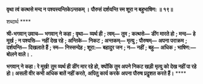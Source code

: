 **वृथा त्वं कत्थसे मन्द न पश्यस्यन्तिकेऽन्तकम् ।** **पौरुसं दर्शयन्ति स्म शूरा न बहुभाषिण: ॥ १९॥** 

शब्दार्थ **** 

**श्री-भगवान् उवाच—** **भगवान् ने कहा** **; वृथा—** **व्यर्थ ही** **; त्वम्—** **तुम** **; कत्थसे—** **डींग मारते हो** **; मन्द—** **हे मूर्ख** **; न पश्यसि—** **नहीं** **देख रहे** **; अन्तिके—** **निकट** **; अन्तकम्—** **मृत्यु** **; पौरुषम्—** **अपना पराक्रम** **; दर्शयन्ति—** **दिखलाते हैं** **; स्म—** **निस्सन्देह** **; शूरा:—** **बहादुर जन** **; न—** **नहीं** **; बहु—** **अधिक** **; भाषिण:—** **बोलने वाले।** **.** 

**भगवान् ने कहा : रे मूर्ख! तुम व्यर्थ ही डींग मार रहे हो, क्योंकि तुम अपने निकट खड़ी** **मृत्यु को देख नहीं पा रहे हो। असली वीर कभी अधिक बातें नहीं करते, अपितु कार्य करके** **अपना पौरुष प्रदॢशत करते हैं।** **** 